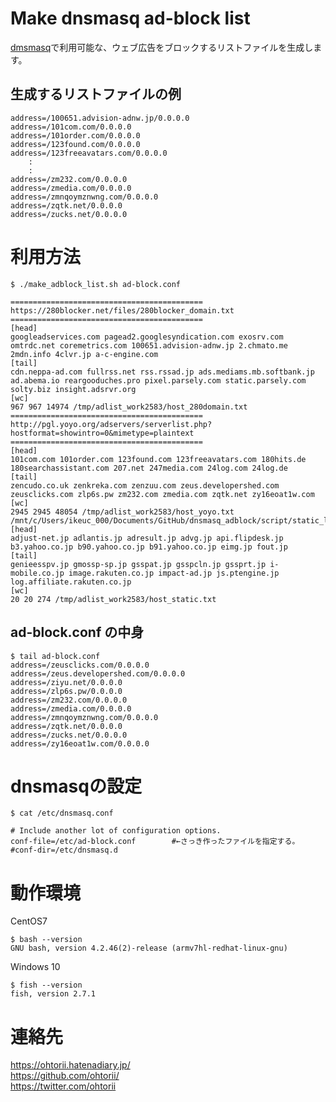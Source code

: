 # Make dnsmasq ad-block list

[dmsmasq](http://www.thekelleys.org.uk/dnsmasq/doc.html)で利用可能な、ウェブ広告をブロックするリストファイルを生成します。

## 生成するリストファイルの例
	address=/100651.advision-adnw.jp/0.0.0.0
	address=/101com.com/0.0.0.0
	address=/101order.com/0.0.0.0
	address=/123found.com/0.0.0.0
	address=/123freeavatars.com/0.0.0.0
		:
		:
	address=/zm232.com/0.0.0.0
	address=/zmedia.com/0.0.0.0
	address=/zmnqoymznwng.com/0.0.0.0
	address=/zqtk.net/0.0.0.0
	address=/zucks.net/0.0.0.0

# 利用方法

	$ ./make_adblock_list.sh ad-block.conf
	
	===========================================
	https://280blocker.net/files/280blocker_domain.txt
	===========================================
	[head]
	googleadservices.com pagead2.googlesyndication.com exosrv.com omtrdc.net coremetrics.com 100651.advision-adnw.jp 2.chmato.me 2mdn.info 4clvr.jp a-c-engine.com
	[tail]
	cdn.neppa-ad.com fullrss.net rss.rssad.jp ads.mediams.mb.softbank.jp ad.abema.io reargooduches.pro pixel.parsely.com static.parsely.com solty.biz insight.adsrvr.org
	[wc]
	967 967 14974 /tmp/adlist_work2583/host_280domain.txt
	===========================================
	http://pgl.yoyo.org/adservers/serverlist.php?hostformat=showintro=0&mimetype=plaintext
	===========================================
	[head]
	101com.com 101order.com 123found.com 123freeavatars.com 180hits.de 180searchassistant.com 207.net 247media.com 24log.com 24log.de
	[tail]
	zencudo.co.uk zenkreka.com zenzuu.com zeus.developershed.com zeusclicks.com zlp6s.pw zm232.com zmedia.com zqtk.net zy16eoat1w.com
	[wc]
	2945 2945 48054 /tmp/adlist_work2583/host_yoyo.txt
	/mnt/c/Users/ikeuc_000/Documents/GitHub/dnsmasq_adblock/script/static_list.txt
	[head]
	adjust-net.jp adlantis.jp adresult.jp advg.jp api.flipdesk.jp b3.yahoo.co.jp b90.yahoo.co.jp b91.yahoo.co.jp eimg.jp fout.jp
	[tail]
	genieesspv.jp gmossp-sp.jp gsspat.jp gsspcln.jp gssprt.jp i-mobile.co.jp image.rakuten.co.jp impact-ad.jp js.ptengine.jp log.affiliate.rakuten.co.jp
	[wc]
	20 20 274 /tmp/adlist_work2583/host_static.txt

## ad-block.conf の中身
	$ tail ad-block.conf
	address=/zeusclicks.com/0.0.0.0
	address=/zeus.developershed.com/0.0.0.0
	address=/ziyu.net/0.0.0.0
	address=/zlp6s.pw/0.0.0.0
	address=/zm232.com/0.0.0.0
	address=/zmedia.com/0.0.0.0
	address=/zmnqoymznwng.com/0.0.0.0
	address=/zqtk.net/0.0.0.0
	address=/zucks.net/0.0.0.0
	address=/zy16eoat1w.com/0.0.0.0

# dnsmasqの設定

	$ cat /etc/dnsmasq.conf
	
	# Include another lot of configuration options.
	conf-file=/etc/ad-block.conf		#←さっき作ったファイルを指定する。
	#conf-dir=/etc/dnsmasq.d

# 動作環境

CentOS7

	$ bash --version
	GNU bash, version 4.2.46(2)-release (armv7hl-redhat-linux-gnu)

Windows 10

	$ fish --version
	fish, version 2.7.1

# 連絡先

<https://ohtorii.hatenadiary.jp/> <br>
<https://github.com/ohtorii/> <br>
<https://twitter.com/ohtorii>